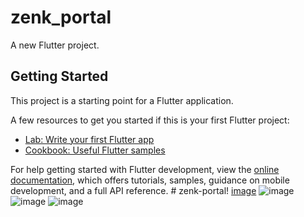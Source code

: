 # zenk_portal

A new Flutter project.

## Getting Started

This project is a starting point for a Flutter application.

A few resources to get you started if this is your first Flutter project:

- [Lab: Write your first Flutter app](https://docs.flutter.dev/get-started/codelab)
- [Cookbook: Useful Flutter samples](https://docs.flutter.dev/cookbook)

For help getting started with Flutter development, view the
[online documentation](https://docs.flutter.dev/), which offers tutorials,
samples, guidance on mobile development, and a full API reference.
#   z e n k - p o r t a l !
[image](https://github.com/user-attachments/assets/681a8775-163e-45a6-9d4c-6b15e664a0ef)
![image](https://github.com/user-attachments/assets/e5daac20-c06f-4b71-8523-7b7dfd4b990f)
![image](https://github.com/user-attachments/assets/36d8c54f-05a7-4955-b899-7ecb88fe36c4)
![image](https://github.com/user-attachments/assets/60896b03-7634-4cff-a5fd-1b5f4fbe2d87)
